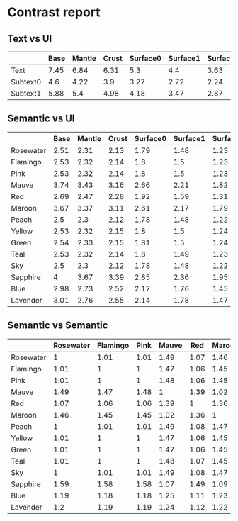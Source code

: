 # Contrast report

## Text vs UI
|          |   Base |   Mantle |   Crust |   Surface0 |   Surface1 |   Surface2 |   Overlay0 |   Overlay1 |   Overlay2 |
|----------|--------|----------|---------|------------|------------|------------|------------|------------|------------|
| Text     |   7.45 |     6.84 |    6.31 |       5.3  |       4.4  |       3.63 |       2.94 |       2.32 |       1.87 |
| Subtext0 |   4.6  |     4.22 |    3.9  |       3.27 |       2.72 |       2.24 |       1.82 |       1.44 |       1.15 |
| Subtext1 |   5.88 |     5.4  |    4.98 |       4.18 |       3.47 |       2.87 |       2.32 |       1.83 |       1.48 |

## Semantic vs UI
|           |   Base |   Mantle |   Crust |   Surface0 |   Surface1 |   Surface2 |   Overlay0 |   Overlay1 |   Overlay2 |
|-----------|--------|----------|---------|------------|------------|------------|------------|------------|------------|
| Rosewater |   2.51 |     2.31 |    2.13 |       1.79 |       1.48 |       1.23 |       1.01 |       1.28 |       1.59 |
| Flamingo  |   2.53 |     2.32 |    2.14 |       1.8  |       1.5  |       1.23 |       1    |       1.27 |       1.57 |
| Pink      |   2.53 |     2.32 |    2.14 |       1.8  |       1.5  |       1.23 |       1    |       1.27 |       1.57 |
| Mauve     |   3.74 |     3.43 |    3.16 |       2.66 |       2.21 |       1.82 |       1.48 |       1.16 |       1.07 |
| Red       |   2.69 |     2.47 |    2.28 |       1.92 |       1.59 |       1.31 |       1.06 |       1.19 |       1.48 |
| Maroon    |   3.67 |     3.37 |    3.11 |       2.61 |       2.17 |       1.79 |       1.45 |       1.14 |       1.09 |
| Peach     |   2.5  |     2.3  |    2.12 |       1.78 |       1.48 |       1.22 |       1.01 |       1.28 |       1.59 |
| Yellow    |   2.53 |     2.32 |    2.15 |       1.8  |       1.5  |       1.24 |       1    |       1.27 |       1.57 |
| Green     |   2.54 |     2.33 |    2.15 |       1.81 |       1.5  |       1.24 |       1    |       1.26 |       1.57 |
| Teal      |   2.53 |     2.32 |    2.14 |       1.8  |       1.49 |       1.23 |       1    |       1.27 |       1.58 |
| Sky       |   2.5  |     2.3  |    2.12 |       1.78 |       1.48 |       1.22 |       1.01 |       1.28 |       1.59 |
| Sapphire  |   4    |     3.67 |    3.39 |       2.85 |       2.36 |       1.95 |       1.58 |       1.25 |       1    |
| Blue      |   2.98 |     2.73 |    2.52 |       2.12 |       1.76 |       1.45 |       1.18 |       1.08 |       1.34 |
| Lavender  |   3.01 |     2.76 |    2.55 |       2.14 |       1.78 |       1.47 |       1.19 |       1.07 |       1.33 |

## Semantic vs Semantic
|           |   Rosewater |   Flamingo |   Pink |   Mauve |   Red |   Maroon |   Peach |   Yellow |   Green |   Teal |   Sky |   Sapphire |   Blue |   Lavender |
|-----------|-------------|------------|--------|---------|-------|----------|---------|----------|---------|--------|-------|------------|--------|------------|
| Rosewater |        1    |       1.01 |   1.01 |    1.49 |  1.07 |     1.46 |    1    |     1.01 |    1.01 |   1.01 |  1    |       1.59 |   1.19 |       1.2  |
| Flamingo  |        1.01 |       1    |   1    |    1.47 |  1.06 |     1.45 |    1.01 |     1    |    1    |   1    |  1.01 |       1.58 |   1.18 |       1.19 |
| Pink      |        1.01 |       1    |   1    |    1.48 |  1.06 |     1.45 |    1.01 |     1    |    1    |   1    |  1.01 |       1.58 |   1.18 |       1.19 |
| Mauve     |        1.49 |       1.47 |   1.48 |    1    |  1.39 |     1.02 |    1.49 |     1.47 |    1.47 |   1.48 |  1.49 |       1.07 |   1.25 |       1.24 |
| Red       |        1.07 |       1.06 |   1.06 |    1.39 |  1    |     1.36 |    1.08 |     1.06 |    1.06 |   1.07 |  1.08 |       1.49 |   1.11 |       1.12 |
| Maroon    |        1.46 |       1.45 |   1.45 |    1.02 |  1.36 |     1    |    1.47 |     1.45 |    1.45 |   1.45 |  1.47 |       1.09 |   1.23 |       1.22 |
| Peach     |        1    |       1.01 |   1.01 |    1.49 |  1.08 |     1.47 |    1    |     1.01 |    1.01 |   1.01 |  1    |       1.6  |   1.19 |       1.2  |
| Yellow    |        1.01 |       1    |   1    |    1.47 |  1.06 |     1.45 |    1.01 |     1    |    1    |   1    |  1.01 |       1.58 |   1.18 |       1.19 |
| Green     |        1.01 |       1    |   1    |    1.47 |  1.06 |     1.45 |    1.01 |     1    |    1    |   1    |  1.01 |       1.58 |   1.17 |       1.18 |
| Teal      |        1.01 |       1    |   1    |    1.48 |  1.07 |     1.45 |    1.01 |     1    |    1    |   1    |  1.01 |       1.58 |   1.18 |       1.19 |
| Sky       |        1    |       1.01 |   1.01 |    1.49 |  1.08 |     1.47 |    1    |     1.01 |    1.01 |   1.01 |  1    |       1.6  |   1.19 |       1.2  |
| Sapphire  |        1.59 |       1.58 |   1.58 |    1.07 |  1.49 |     1.09 |    1.6  |     1.58 |    1.58 |   1.58 |  1.6  |       1    |   1.34 |       1.33 |
| Blue      |        1.19 |       1.18 |   1.18 |    1.25 |  1.11 |     1.23 |    1.19 |     1.18 |    1.17 |   1.18 |  1.19 |       1.34 |   1    |       1.01 |
| Lavender  |        1.2  |       1.19 |   1.19 |    1.24 |  1.12 |     1.22 |    1.2  |     1.19 |    1.18 |   1.19 |  1.2  |       1.33 |   1.01 |       1    |

